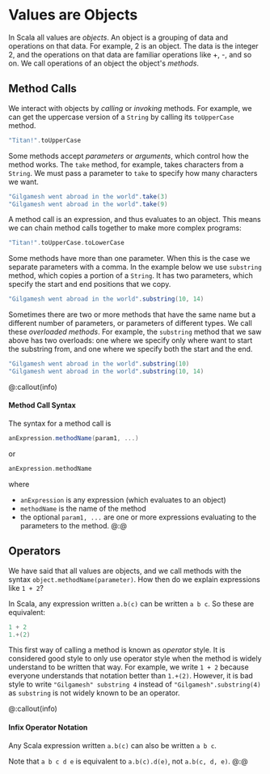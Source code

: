 # Values are Objects

In Scala all values are *objects*. An object is a grouping of data and operations on that data. For example, 2 is an object. The data is the integer 2, and the operations on that data are familiar operations like +, -, and so on. We call operations of an object the object's *methods*. 

## Method Calls

We interact with objects by *calling* or *invoking* methods. For example, we can get the uppercase version of a `String` by calling its `toUpperCase` method.

```scala mdoc
"Titan!".toUpperCase
```

Some methods accept *parameters* or *arguments*, which control how the method works. The `take` method, for example, takes characters from a `String`. We must pass a parameter to `take` to specify how many characters we want.

```scala mdoc
"Gilgamesh went abroad in the world".take(3)
"Gilgamesh went abroad in the world".take(9)
```

A method call is an expression, and thus evaluates to an object. This means we can chain method calls together to make more complex programs:

```scala mdoc
"Titan!".toUpperCase.toLowerCase
```

Some methods have more than one parameter.
When this is the case we separate parameters with a comma.
In the example below we use `substring` method, which copies a portion of a `String`.
It has two parameters, which specify the start and end positions that we copy.

```scala mdoc
"Gilgamesh went abroad in the world".substring(10, 14)
```

Sometimes there are two or more methods that have the same name but a different number of parameters, or parameters of different types.
We call these *overloaded methods*.
For example, the `substring` method that we saw above has two overloads: one where we specify only where want to start the substring from, and one where we specify both the start and the end.

```scala mdoc
"Gilgamesh went abroad in the world".substring(10)
"Gilgamesh went abroad in the world".substring(10, 14)
```


@:callout(info)
#### Method Call Syntax

The syntax for a method call is

```scala
anExpression.methodName(param1, ...)
```

or

```scala
anExpression.methodName
```

where

- `anExpression` is any expression (which evaluates to an object)
- `methodName` is the name of the method
- the optional `param1, ...` are one or more expressions evaluating to the parameters to the method.
@:@


## Operators

We have said that all values are objects, and we call methods with the syntax `object.methodName(parameter)`. How then do we explain expressions like `1 + 2`?

In Scala, any expression written `a.b(c)` can be written `a b c`. So these are equivalent:

```scala mdoc
1 + 2
1.+(2)
```

This first way of calling a method is known as *operator* style.
It is considered good style to only use operator style when the method is widely understand to be written that way.
For example, we write `1 + 2` because everyone understands that notation better than `1.+(2)`. However, it is bad style to write `"Gilgamesh" substring 4` instead of `"Gilgamesh".substring(4)` as `substring` is not widely known to be an operator.

@:callout(info)
#### Infix Operator Notation

Any Scala expression written `a.b(c)` can also be written `a b c`.

Note that `a b c d e` is equivalent to `a.b(c).d(e)`, not `a.b(c, d, e)`.
@:@
